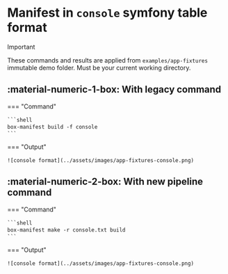 <!-- markdownlint-disable MD013 MD033 -->
# Manifest in `console` symfony table format

> [!IMPORTANT]
>
> These commands and results are applied from `examples/app-fixtures` immutable demo folder.
> Must be your current working directory.

## :material-numeric-1-box: With legacy command

=== "Command"

    ```shell
    box-manifest build -f console
    ```

=== "Output"

    ![console format](../assets/images/app-fixtures-console.png)


## :material-numeric-2-box: With new pipeline command

=== "Command"

    ```shell
    box-manifest make -r console.txt build
    ```

=== "Output"

    ![console format](../assets/images/app-fixtures-console.png)
